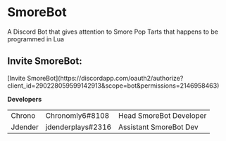 <h1>SmoreBot</h1>

A Discord Bot that gives attention to Smore Pop Tarts that happens to be programmed in Lua

<h2>Invite SmoreBot:</h2> 
[Invite SmoreBot](https://discordapp.com/oauth2/authorize?client_id=290228059599142913&scope=bot&permissions=2146958463)

<b>Developers</b>
<table style="width:100%">
    <tr>
        <td>Chrono</td>
        <td>Chronomly6#8108</td>
        <td>Head SmoreBot Developer</td>
    </tr>
    <tr>
    <td>Jdender</td>
    <td>jdenderplays#2316</td>
    <td>Assistant SmoreBot Dev</td>
  </tr>
</table>
